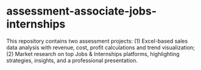 # assessment-associate-jobs-internships
This repository contains two assessment projects: (1) Excel-based sales data analysis with revenue, cost, profit calculations and trend visualization; (2) Market research on top Jobs &amp; Internships platforms, highlighting strategies, insights, and a professional presentation.
